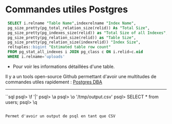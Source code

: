 # Commandes utiles Postgres

```sql
 SELECT i.relname "Table Name",indexrelname "Index Name",
 pg_size_pretty(pg_total_relation_size(relid)) As "Total Size",
 pg_size_pretty(pg_indexes_size(relid)) as "Total Size of all Indexes",
 pg_size_pretty(pg_relation_size(relid)) as "Table Size",
 pg_size_pretty(pg_relation_size(indexrelid)) "Index Size",
 reltuples::bigint "Estimated table row count"
 FROM pg_stat_all_indexes i JOIN pg_class c ON i.relid=c.oid
 WHERE i.relname='uploads'
 ```

  * Pour voir les informations détaillées d'une table.

Il y a un tools open-source Github permettant d'avoir une multitudes de commandes utiles rapidement : [Postgres DBA](https://github.com/NikolayS/postgres_dba)

---

``sql
psql> \f '|'
psql> \a
psql> \o '/tmp/output.csv'
psql> SELECT * from users;
psql> \q
```

Permet d'avoir un output de psql en tant que CSV

